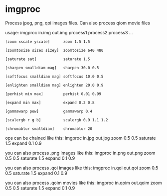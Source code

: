 # imgproc
Process jpeg, png, qoi images files.  Can also process qiom movie files

usage: imgproc in.img out.img process1 process2 process3 ...

	[zoom xscale yscale]      zoom 1.5 1.5
  
	[zoomtosize sizex sizey]  zoomtosize 640 480
  
	[saturate sat]            saturate 1.5
  
	[sharpen smalldiam mag]   sharpen 30.0 0.5
  
	[softfocus smalldiam mag] softfocus 10.0 0.5
  
	[enlighten smalldiam mag] enlighten 20.0 0.9
  
	[perhist min max]         perhist 0.01 0.99
  
	[expand min max]          expand 0.2 0.8
  
	[gammawarp pow]           gammawarp 0.4
  
	[scalergb r g b]          scalergb 0.9 1.1 1.2
  
	[chromablur smalldiam]    chromablur 20


ops can be chained like this:
	imgproc in.jpg out.jpg zoom 0.5 0.5 saturate 1.5 expand 0.1 0.9

you can also process .png images like this:
	imgproc in.png out.png zoom 0.5 0.5 saturate 1.5 expand 0.1 0.9

you can also process .qoi images like this:
	imgproc in.qoi out.qoi zoom 0.5 0.5 saturate 1.5 expand 0.1 0.9

you can also process .qoim movies like this:
	imgproc in.qoim out.qoim zoom 0.5 0.5 saturate 1.5 expand 0.1 0.9

